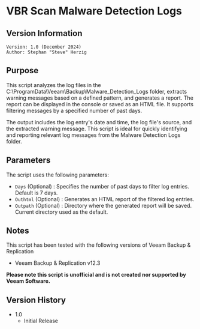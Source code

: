 # VBR Scan Malware Detection Logs

## Version Information
~~~~
Version: 1.0 (December 2024)
Author: Stephan "Steve" Herzig
~~~~
## Purpose
This script analyzes the log files in the C:\ProgramData\Veeam\Backup\Malware_Detection_Logs folder, extracts warning messages based on a defined pattern, and generates a report. The report can be displayed in the console or saved as an HTML file. It supports filtering messages by a specified number of past days.

The output includes the log entry's date and time, the log file's source, and the extracted warning message.
This script is ideal for quickly identifying and reporting relevant log messages from the Malware Detection Logs folder.


## Parameters

The script uses the following parameters:

- `Days`   (Optional)  : Specifies the number of past days to filter log entries. Default is 7 days.
- `Outhtml` (Optional) : Generates an HTML report of the filtered log entries.
- `Outpath` (Optional) : Directory where the generated report will be saved. Current directory used as the default.


## Notes
This script has been tested with the following versions of Veeam Backup & Replication
- Veeam Backup & Replication v12.3



**Please note this script is unofficial and is not created nor supported by Veeam Software.**

## Version History
*  1.0
    * Initial Release	
